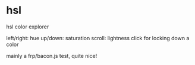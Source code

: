 hsl
===

hsl color explorer

left/right: hue
up/down: saturation
scroll: lightness
click for locking down a color

mainly a frp/bacon.js test, quite nice!
